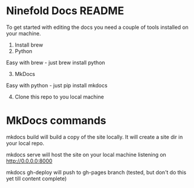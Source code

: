 # Ninefold Docs README

To get started with editing the docs you need a couple of tools installed on your machine.

1. Install brew
2. Python

Easy with brew - just brew install python

3. MkDocs

Easy with python - just pip install mkdocs

4. Clone this repo to you local machine

# MkDocs commands

mkdocs build will build a copy of the site locally.  It will create a site dir in your local repo.

mkdocs serve will host the site on your local machine listening on http://0.0.0.0:8000

mkdocs gh-deploy will push to gh-pages branch (tested, but don't do this yet till content complete)
